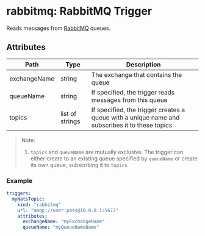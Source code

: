 # rabbitmq: RabbitMQ Trigger

Reads messages from [RabbitMQ](https://www.rabbitmq.com/) queues.

## Attributes

| Path | Type | Description | 
| --- | --- | --- |  
| exchangeName | string | The exchange that contains the queue |
| queueName | string | If specified, the trigger reads messages from this queue |
| topics | list of strings | If specified, the trigger creates a queue with a unique name and subscribes it to these topics |

> Note:
>
> 1. `topics` and `queueName` are mutually exclusive. The trigger can either create to an existing queue specified by `queueName` or create its own queue, subscribing it to `topics` 

### Example

```yaml
triggers:
  myNatsTopic:
    kind: "rabbitmq"
    url: "amqp://user:pass@10.0.0.1:5672"
    attributes:
      exchangeName: "myExchangeName"
      queueName: "myQueueNameName"
```

